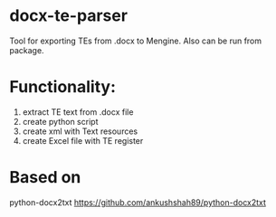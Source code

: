 # docx-te-parser
Tool for exporting TEs from .docx to Mengine. Also can be run from package.

# Functionality:
1. extract TE text from .docx file
2. create python script
3. create xml with Text resources
4. create Excel file with TE register

# Based on
python-docx2txt https://github.com/ankushshah89/python-docx2txt

